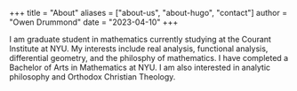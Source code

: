 +++
title = "About"
aliases = ["about-us", "about-hugo", "contact"]
author = "Owen Drummond"
date = "2023-04-10"
+++

I am graduate student in mathematics currently studying at the Courant Institute at NYU. My interests include real analysis, functional analysis, differential geometry, and the philosphy of mathematics. I have completed a Bachelor of Arts in Mathematics at NYU. I am also interested in analytic philosophy and Orthodox Christian Theology. 